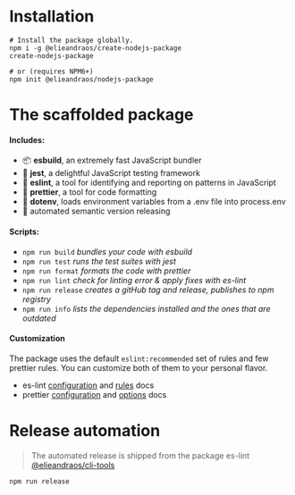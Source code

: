 # Installation

```shell
# Install the package globally.
npm i -g @elieandraos/create-nodejs-package
create-nodejs-package

# or (requires NPM6+)
npm init @elieandraos/nodejs-package
```

# The scaffolded package

#### Includes:

-   :package: **esbuild**, an extremely fast JavaScript bundler
-   :test_tube: **jest**, a delightful JavaScript testing framework
-   :rotating_light: **eslint**, a tool for identifying and reporting on patterns in JavaScript
-   :lipstick: **prettier**, a tool for code formatting
-   :twisted_rightwards_arrows: **dotenv**, loads environment variables from a .env file into process.env
-   :rocket: automated semantic version releasing

#### Scripts:

-   `npm run build` _bundles your code with esbuild_
-   `npm run test` _runs the test suites with jest_
-   `npm run format` _formats the code with prettier_
-   `npm run lint` _check for linting error & apply fixes with es-lint_
-   `npm run release` _creates a gitHub tag and release, publishes to npm registry_
-   `npm run info` _lists the dependencies installed and the ones that are outdated_

#### Customization

The package uses the default `eslint:recommended` set of rules and few prettier rules.
You can customize both of them to your personal flavor.

-   es-lint [configuration](https://eslint.org/docs/user-guide/configuring/) and [rules](https://eslint.org/docs/rules/) docs
-   prettier [configuration](https://prettier.io/docs/en/configuration.html) and [options](https://prettier.io/docs/en/options.html) docs

# Release automation

> The automated release is shipped from the package es-lint [@elieandraos/cli-tools](https://github.com/elieandraos/cli-tools#release-automation)

```shell
npm run release
```
